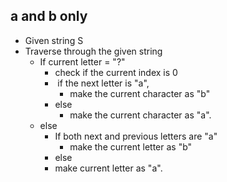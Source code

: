 ## a and b only

- Given string S
- Traverse through the given string
  - If current letter = "?"
    -  check if the current index is 0
      - ​    if the next letter is "a", 
        - make the current character as "b"
      - else
        -  make the current character as "a".
  - else 
    - If both next and previous letters are "a" 
      - make the current letter as "b"
    - else
    -  make current letter as "a".
